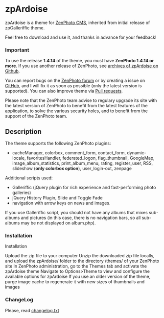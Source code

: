 zpArdoise 
============

zpArdoise is a theme for [ZenPhoto CMS](http://www.zenphoto.org), inherited from initial release of zpGalleriffic theme.

Feel free to download and use it, and thanks in advance for your feedback!

### Important
To use the release **1.4.14** of the theme, you must have **ZenPhoto 1.4.14 or more**.
If you use another release of ZenPhoto, see [archives of zpArdoise on Github](https://github.com/vincent3569/zpArdoise/releases).

You can report bugs on the [ZenPhoto forum](http://www.zenphoto.org/support/) or by creating a issue on [GitHub](https://github.com/vincent3569/zpArdoise/issues), and I will fix it as soon as possible (only the latest version is supported).  You can also improve theme via [Pull requests](https://github.com/vincent3569/zpArdoise/pulls).

Please note that the ZenPhoto team advise to regulary upgrade its site with the latest version of ZenPhoto to benefit from the latest features of the application, to solve the various security holes, and to benefit from the support of the ZenPhoto team.

Description
-----------

The theme supports the following ZenPhoto plugins:
- cacheManager, colorbox, comment_form, contact_form, dynamic-locale, favoritesHandler, federated_logon, flag_thumbnail, GoogleMap, image_album_statistics, print_album_menu, rating, register_user, RSS, slideshow (**only colorbox option**), user_login-out, zenpage

Additional scripts used:
- Galleriffic (jQuery plugin for rich experience and fast-performing photo galleries)
- jQuery History Plugin, Slide and Toggle Fade
- navigation with arrow keys on news and images.

If you use Galleriffic script, you should not have any albums that mixes sub-albums and pictures (in this case, there is no navigation bars, so all sub-albums may be not displayed on album.php).

### Installation
Installation

Upload the zip file to your computer
Unzip the downloaded zip file locally, and upload the zpArdoise/ folder to the directory /themes/ of your ZenPhoto site
In ZenPhoto administration, go to the Themes tab and activate the zpArdoise theme
Navigate to Options>Theme to view and configure the available options for zpArdoise
If you use an older version of the theme, purge image cache to regenerate it with new sizes of thumbnails and images

### ChangeLog
Please, read [changelog.txt](https://github.com/vincent3569/zpArdoise/blob/master/changelog.txt)
